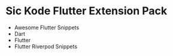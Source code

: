 # **Sic Kode** Flutter Extension Pack

- Awesome Flutter Snippets
- Dart
- Flutter
- Flutter Riverpod Snippets
